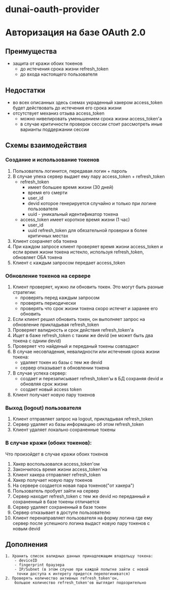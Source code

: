 # dunai-oauth-provider
# Авторизация на базе OAuth 2.0

## Преимущества
- защита от кражи обоих токенов
    - до истечения срока жизни refresh_token
    - до входа настоящего пользователя

## Недостатки
- во всех описанных здесь схемах украденный хакером access_token
    будет действовать до истечения его срока жизни
- отсутствует механиз отзыва access_token
    - можно нивелировать уменьшением срока жизни access_token'а
    - в случае критичности проверок сессии стоит рассмотреть
    иные варианты поддержании сессии

## Схемы взаимодействия
### Создание и использование токенов

1. Пользователь логинится, передавая логин + пароль
2. В случае упеха сервер выдает ему пару access_token + refresh_token
    - refresh_token
        - имеет большее время жизни (30 дней)
        - время его смерти
        - user_id
        - devid которое генерируется случайно и только при логине пользователя
        - uuid - уникальный идентификатор токена
    - access_token имеет короткое время жизни (1 час)
        - user_id
        - uuid refresh_token для обязательной проверки
            в более критичных местах
3. Клиент сохраняет оба токена
4. При каждом запросе клиент проверяет время жизни access_token
    и если время жизни токена истекло, используя refresh_token,
    обновляет ОБА токена
5. Клиент с каждым запросом передает access_token

### Обновление токенов на сервере

1. Клиент проверяет, нужно ли обновить токен.
    Это могут быть разные стратегии:
    - проверять перед каждым запросом
    - проверять периодически
    - проверять что срок жизни токена скоро истечет и заранее его обновить
2. Если клиент решил обновить токен, он выполняет запрос на обновление
    прикладывая refresh_token
3. Проверяет валидность и срок действия refresh_token'а
4. Ищет в баже refresh_token с таким же devid
    (не может быть два токена с одним devid)
5. Проверяет что найденый и переданый токены совпадают
6. В случае несовпадения, невалидности или истечения срока жизни токена:
    - удаляет токен из базы с тем же devid
    - сервер отказывает в обновлении токена
7. В случае успеха сервер:
    - создает и перезаписывает refresh_token'ы в БД
        сохраняя devid и обновляя срок жизни
    - создает новый access token
8. Клиент получает новую пару токенов

### Выход (logout) пользователя

1. Клиент отправляет запрос на logout, прикладывая refresh_token
2. Сервер удаляет из базы информацию об этом refresh_token
8. Клиент удаляет локально сохраненные токены

### В случае кражи (обоих токенов):
Что произойдет в случае кражи обоих токенов
1. Хакер воспользовался access_token'ом
0. Закончилось время жизни access_token'на
0. Клиент хакера отправляет refresh_token
0. Хакер получает новую пару токенов
0. На сервере создается новая пара токенов("от хакера")
0. Пользователь пробует зайти на сервер
0. Сервер находит refresh_token с тем же devid но переданный и
    сохраненный в базе токены отличается
0. Сервер удаляет сохраненный в базе токен
0. Сервер отказывает в доступе пользователю
0. Клиент перенаправляет пользователя на форму логина где ему сервер
    после успешного логина выдаст новую пару токенов с новым devid

## Дополнения
    1. Хранить список валидных данных принадлежащим владельцу токена:
        - deviceID
        - fingerprint браузера
        - IP/Subnet (в этом случае при каждой попытке зайти с новой
         точки доступа к интерету придется перелогиниватся)
    2. Проверять количество активных refresh_token'он,
        большое количество refresh_token'ов выглядит подозрительно
